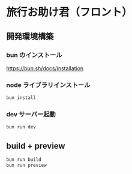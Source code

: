 # 旅行お助け君（フロント）

## 開発環境構築

### bun のインストール

https://bun.sh/docs/installation

### node ライブラリインストール

```sh
bun install
```

### dev サーバー起動

```sh
bun run dev
```

## build + preview

```sh
bun run build
bun run preview
```

